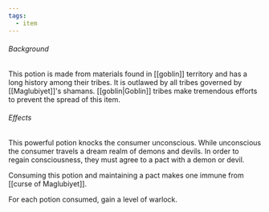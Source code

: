 ```yaml
---
tags:
  - item
---
```

###### Background

This potion is made from materials found in [[goblin]] territory and has a long history among their tribes.  It is outlawed by all tribes governed by [[Maglubiyet]]'s shamans.  [[goblin|Goblin]] tribes make tremendous efforts to prevent the spread of this item.

###### Effects

This powerful potion knocks the consumer unconscious. While unconscious the consumer travels a dream realm of demons and devils.  In order to regain consciousness, they must agree to a pact with a demon or devil. 

Consuming this potion and maintaining a pact makes one immune from [[curse of Maglubiyet]].

For each potion consumed, gain a level of warlock.